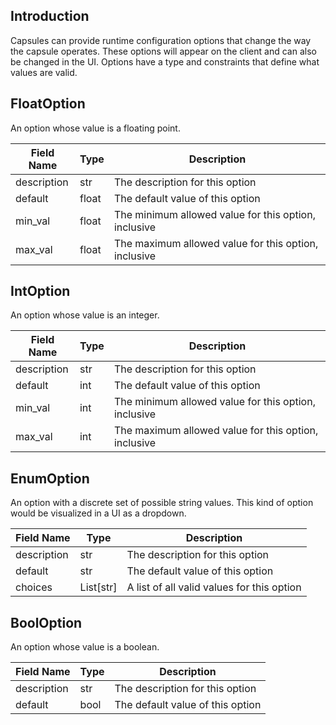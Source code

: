 ## Introduction

Capsules can provide runtime configuration options that change the way the
capsule operates. These options will appear on the client and can also be
changed in the UI. Options have a type and constraints that define what values
are valid.

## FloatOption

An option whose value is a floating point.

| Field Name  | Type  | Description                                          |
|-------------|-------|------------------------------------------------------|
| description | str   | The description for this option                      |
| default     | float | The default value of this option                     |
| min_val     | float | The minimum allowed value for this option, inclusive |
| max_val     | float | The maximum allowed value for this option, inclusive |

## IntOption

An option whose value is an integer.

| Field Name  | Type | Description                                          |
|-------------|------|------------------------------------------------------|
| description | str  | The description for this option                      |
| default     | int  | The default value of this option                     |
| min_val     | int  | The minimum allowed value for this option, inclusive |
| max_val     | int  | The maximum allowed value for this option, inclusive |

## EnumOption

An option with a discrete set of possible string values. This kind of option
would be visualized in a UI as a dropdown.

| Field Name  | Type      | Description                                |
|-------------|-----------|--------------------------------------------|
| description | str       | The description for this option            |
| default     | str       | The default value of this option           |
| choices     | List[str] | A list of all valid values for this option |

## BoolOption

An option whose value is a boolean.

| Field Name  | Type | Description                      |
|-------------|------|----------------------------------|
| description | str  | The description for this option  |
| default     | bool | The default value of this option |
